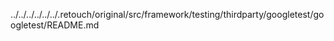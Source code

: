 ../../../../../../.retouch/original/src/framework/testing/thirdparty/googletest/googletest/README.md